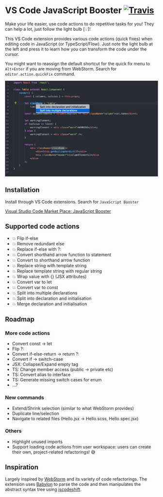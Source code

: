 # VS Code JavaScript Booster [![Travis](https://img.shields.io/travis/xsburg/vscode-javascript-booster.svg?style=flat)](https://travis-ci.org/xsburg/vscode-javascript-booster)

Make your life easier, use code actions to do repetitive tasks for you! They can help a lot, just follow the light bulb [💡]!

This VS Code extension provides various code actions (quick fixes) when editing code in JavaScript (or TypeScript/Flow). Just note the light bulb at the left and press it to learn how you can transform the code under the cursor.

You might want to reassign the default shortcut for the quick fix menu to `Alt+Enter` if you are moving from WebStorm. Search for `editor.action.quickFix` command.

![Features](resources/features.gif)

## Installation

Install through VS Code extensions. Search for `JavaScript Booster`

[Visual Studio Code Market Place: JavaScript Booster](https://marketplace.visualstudio.com/items?itemName=sburg.vscode-javascript-booster)

## Supported code actions

* 💥 Flip if-else
* 💥 Remove redundant else
* 💥 Replace if-else with ?:
* 💥 Convert shorthand arrow function to statement
* 💥 Convert to shorthand arrow function
* 💥 Replace string with template string
* 💥 Replace template string with regular string
* 💥 Wrap value with {} (JSX attributes)
* 💥 Convert var to let
* 💥 Convert var to const
* 💥 Split into multiple declarations
* 💥 Split into declaration and initialisation
* 💥 Merge declaration and initialisation

## Roadmap

### More code actions

* Convert const -> let
* Flip ?:
* Convert if-else-return -> return ?:
* Convert if -> switch-case
* JSX: Collapse/Expand empty tag
* TS: Change member access (public -> private etc)
* TS: Convert alias to interface
* TS: Generate missing switch cases for enum
* ...?

### New commands

* Extend/Shrink selection (similar to what WebStorm provides)
* Duplicate line/selection
* Navigate to related files (Hello.jsx -> Hello.scss, Hello.spec.jsx)

### Others

* Highlight unused imports
* Support loading code actions from user workspace: users can create their own, project-related refactorings! 😅

## Inspiration

Largely inspired by [WebStorm](https://www.jetbrains.com/webstorm) and its variety of code refactorings. The extension uses [Babylon](https://github.com/babel/babel/tree/master/packages/babylon) to parse the code and then manipulates the abstract syntax tree using [jscodeshift](https://github.com/facebook/jscodeshift).

<!-- ## Extension Settings

Include if your extension adds any VS Code settings through the `contributes.configuration` extension point.

For example:

This extension contributes the following settings:

* `myExtension.enable`: enable/disable this extension
* `myExtension.thing`: set to `blah` to do something

## Known Issues

Calling out known issues can help limit users opening duplicate issues against your extension.

* Fix canRun() for string literals in enums

## Release Notes

Users appreciate release notes as you update your extension.

### 1.0.0

Initial release of ...

### 1.0.1

Fixed issue #.

### 1.1.0

Added features X, Y, and Z.
 -->
